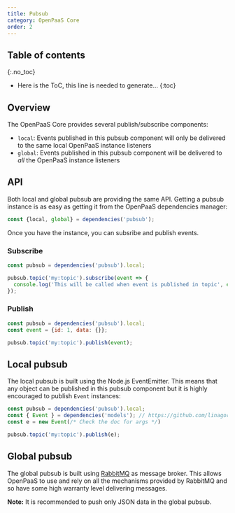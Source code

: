 ```yaml
---
title: Pubsub
category: OpenPaaS Core
order: 2
---
```


## Table of contents
{:.no_toc}

* Here is the ToC, this line is needed to generate...
{:toc}

## Overview

The OpenPaaS Core provides several publish/subscribe components:

- `local`: Events published in this pubsub component will only be delivered to the same local OpenPaaS instance listeners
- `global`: Events published in this pubsub component will be delivered to *all* the OpenPaaS instance listeners

## API

Both local and global pubsub are providing the same API. Getting a pubsub instance is as easy as getting it from the OpenPaaS dependencies manager:

```js
const {local, global} = dependencies('pubsub');
```

Once you have the instance, you can subsribe and publish events.

### Subscribe

``` js
const pubsub = dependencies('pubsub').local;

pubsub.topic('my:topic').subscribe(event => {
  console.log('This will be called when event is published in topic', event);
});
```

### Publish

``` js
const pubsub = dependencies('pubsub').local;
const event = {id: 1, data: {}};

pubsub.topic('my:topic').publish(event);
```

## Local pubsub

The local pubsub is built using the Node.js EventEmitter. This means that any object can be published in this pubsub component but it is highly encouraged to publish `Event` instances:

```js
const pubsub = dependencies('pubsub').local;
const { Event } = dependencies('models'); // https://github.com/linagora/openpaas-esn/blob/master/backend/core/models/event.js
const e = new Event(/* Check the doc for args */)

pubsub.topic('my:topic').publish(e);
```

## Global pubsub

The global pubsub is built using [RabbitMQ](https://www.rabbitmq.com/) as message broker. This allows OpenPaaS to use and rely on all the mechanisms provided by RabbitMQ and so have some high warranty level delivering messages.

**Note:** It is recommended to push only JSON data in the global pubsub.